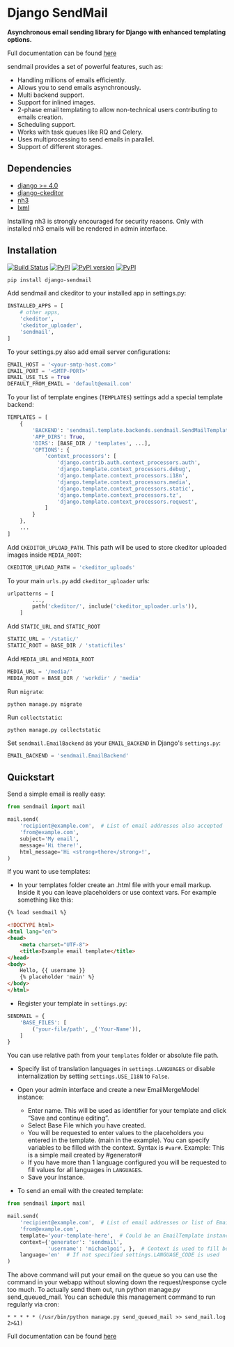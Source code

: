 # Django SendMail

**Asynchronous email sending library for Django with enhanced templating options.**

Full documentation can be found [here](https://django-sendmail.readthedocs.io/en/latest/) 

sendmail provides a set of powerful features, such as:

- Handling millions of emails efficiently. 
- Allows you to send emails asynchronously.
- Multi backend support. 
- Support for inlined images.
- 2-phase email templating to allow non-technical users contributing to emails creation.
- Scheduling support.
- Works with task queues like RQ and Celery.
- Uses multiprocessing to send emails in parallel.
- Support of different storages.

## Dependencies

- [django \>= 4.0](https://djangoproject.com/)
- [django-ckeditor](https://pypi.org/project/django-ckeditor/)
- [nh3](https://pypi.org/project/nh3/)
- [lxml](https://pypi.org/project/lxml/)

Installing nh3 is strongly encouraged for security reasons. Only with installed nh3 emails will be rendered in admin interface.

## Installation

[![Build Status](https://github.com/ui/django-post_office/actions/workflows/test.yml/badge.svg)](https://github.com/michaelpoi/django-post_office/actions)
[![PyPI](https://img.shields.io/pypi/pyversions/django-sendmail.svg)]()
[![PyPI version](https://img.shields.io/pypi/v/django-sendmail.svg)](https://pypi.org/project/django-sendmail/)
[![PyPI](https://img.shields.io/pypi/l/django-sendmail.svg)]()


```sh
pip install django-sendmail
```

Add sendmail and ckeditor to your installed app in settings.py:

```python
INSTALLED_APPS = [
    # other apps,
    'ckeditor',
    'ckeditor_uploader',
    'sendmail',
]
```

To your settings.py also add email server configurations:

```python
EMAIL_HOST = '<your-smtp-host.com>'
EMAIL_PORT = '<SMTP-PORT>'
EMAIL_USE_TLS = True
DEFAULT_FROM_EMAIL = 'default@email.com'
```

To your list of template engines (`TEMPLATES`) settings add a special template backend:

```python
TEMPLATES = [
    {
        'BACKEND': 'sendmail.template.backends.sendmail.SendMailTemplates',
        'APP_DIRS': True,
        'DIRS': [BASE_DIR / 'templates', ...],
        'OPTIONS': {
            'context_processors': [
                'django.contrib.auth.context_processors.auth',
                'django.template.context_processors.debug',
                'django.template.context_processors.i18n',
                'django.template.context_processors.media',
                'django.template.context_processors.static',
                'django.template.context_processors.tz',
                'django.template.context_processors.request',
            ]
        }
    },
    ...
]
```
Add `CKEDITOR_UPLOAD_PATH`. This path will be used to store ckeditor uploaded images inside `MEDIA_ROOT`:

```python
CKEDITOR_UPLOAD_PATH = 'ckeditor_uploads'
```

To your main `urls.py` add `ckeditor_uploader` urls:

```python
urlpatterns = [
        ...,
        path('ckeditor/', include('ckeditor_uploader.urls')),
    ]
```


Add `STATIC_URL` and `STATIC_ROOT`

```python
STATIC_URL = '/static/'
STATIC_ROOT = BASE_DIR / 'staticfiles'
```

Add `MEDIA_URL` and `MEDIA_ROOT`

```python
MEDIA_URL = '/media/'
MEDIA_ROOT = BASE_DIR / 'workdir' / 'media'
```

Run `migrate`:

```shell
python manage.py migrate
```

Run `collectstatic`:

```shell
python manage.py collectstatic
```

Set `sendmail.EmailBackend` as your `EMAIL_BACKEND` in Django's `settings.py`:

```python
EMAIL_BACKEND = 'sendmail.EmailBackend'
```

## Quickstart

Send a simple email is really easy:

```python
from sendmail import mail

mail.send(
    'recipient@example.com',  # List of email addresses also accepted
    'from@example.com',
    subject='My email',
    message='Hi there!',
    html_message='Hi <strong>there</strong>!',
)
```

If you want to use templates:

- In your templates folder create an .html file with your email markup. Inside it you can leave placeholders or use context vars. For example something like this:

```html
{% load sendmail %}

<!DOCTYPE html>
<html lang="en">
<head>
    <meta charset="UTF-8">
    <title>Example email template</title>
</head>
<body>
    Hello, {{ username }}
    {% placeholder 'main' %}
</body>
</html>
```

- Register your template in `settings.py`:

```python
SENDMAIL = {
    'BASE_FILES': [
        ('your-file/path', _('Your-Name')),
    ]
}
```

You can use relative path from your `templates` folder or absolute file path.

- Specify list of translation languages in `settings.LANGUAGES` or disable internalization by setting `settings.USE_I18N` to `False`.

- Open your admin interface and create a new EmailMergeModel instance:
    - Enter name. This will be used as identifier for your template and click “Save and continue editing”.
    - Select Base File which you have created.
    - You will be requested to enter values to the placeholders you entered in the template. (main in the example).
        You can specify variables to be filled with the context.
        Syntax is `#var#`.
        Example: This is a simple mail created by #generator#
    - If you have more than 1 language configured you will be requested to fill values for all languages in `LANGUAGES`.
    - Save your instance.
- To send an email with the created template:

```python
from sendmail import mail

mail.send(
    'recipient@example.com',  # List of email addresses or list of EmailAddress also accepted
    'from@example.com',
    template='your-template-here',  # Could be an EmailTemplate instance or name
    context={'generator': 'sendmail',
             'username': 'michaelpoi', },  # Context is used to fill both {{ var }} in html and #var# in ckeditor.
    language='en'  # If not specified settings.LANGUAGE_CODE is used
)
```

The above command will put your email on the queue so you can use the command in your webapp without slowing down the request/response cycle too much. 
To actually send them out, run python manage.py send_queued_mail. 
You can schedule this management command to run regularly via cron:

```shell
* * * * * (/usr/bin/python manage.py send_queued_mail >> send_mail.log 2>&1)
```

Full documentation can be found [here](https://django-sendmail.readthedocs.io/en/latest/)
